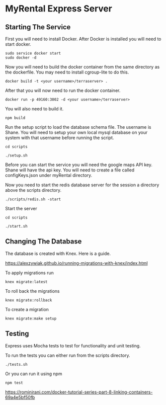 # MyRental Express Server

## Starting The Service

First you will need to install Docker. After Docker is installed you will need to start docker.

```
sudo service docker start
sudo docker -d

```

Now you will need to build the docker container from the same directory as the dockerfile. You may need to install cgroup-lite to do this.

```
docker build -t <your username>/terraserver> .
```

After that you will now need to run the docker container.

```
docker run -p 49160:3002 -d <your username>/terraserver>
```

You will also need to build it.

```
npm build

```

Run the setup script to load the database schema file. The username is Shane. You will need to setup your own local mysql database on your system with that username before running the script.

```
cd scripts

./setup.sh

```

Before you can start the service you will need the google maps API key. Shane will have the api key. You will need to create a file called configKeys.json under myRental directory.

Now you need to start the redis database server for the session a directory above the scripts directory.

```
./scripts/redis.sh -start
```

Start the server

```
cd scripts

./start.sh

```

## Changing The Database

The database is created with Knex. Here is a guide.

https://alexzywiak.github.io/running-migrations-with-knex/index.html

To apply migrations run

```
knex migrate:latest

```

To roll back the migrations

```
knex migrate:rollback

```

To create a migration

```
knex migrate:make setup

```

## Testing

Express uses Mocha tests to test for functionality and unit testing.

To run the tests you can either run from the scripts directory.   

```
./tests.sh

```
Or you can run it using npm

```
npm test

```


https://rominirani.com/docker-tutorial-series-part-8-linking-containers-69a4e5bf50fb
